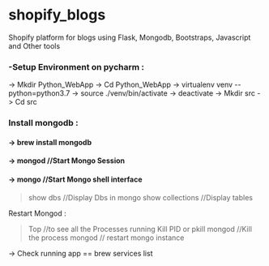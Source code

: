 # shopify_blogs
Shopify platform for blogs using Flask, Mongodb, Bootstraps, Javascript and Other tools

### -Setup Environment on pycharm :
-> Mkdir Python_WebApp
-> Cd Python_WebApp
-> virtualenv venv --python=python3.7
-> source ./venv/bin/activate
-> deactivate
-> Mkdir src 
-> Cd src

### Install mongodb :

#### -> brew install mongodb
#### -> mongod //Start Mongo Session
#### -> mongo //Start Mongo shell interface

> show dbs //Display Dbs in mongo
> show collections //Display tables

Restart Mongod : 
> Top //to see all the Processes running
> Kill PID
or
> pkill mongod //Kill the process
> mongod // restart mongo instance

-> Check running app == brew services list

